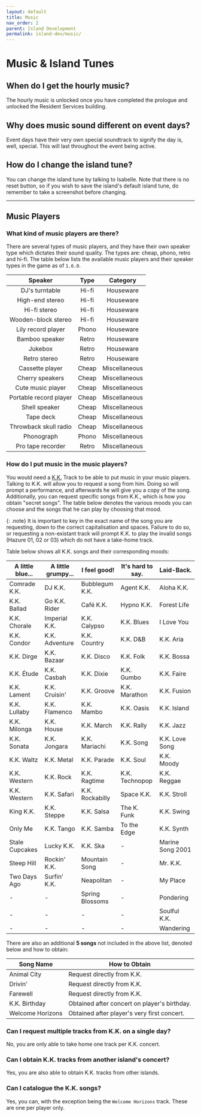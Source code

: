 ```yaml
---
layout: default
title: Music
nav_order: 2
parent: Island Development
permalink: island-dev/music/
---
```


# Music & Island Tunes
## When do I get the hourly music?
The hourly music is unlocked once you have completed the prologue and unlocked the Resident Services building.

## Why does music sound different on event days?
Event days have their very own special soundtrack to signify the day is, well, special. This will last throughout the event being active. 

## How do I change the island tune?
You can change the island tune by talking to Isabelle. Note that there is no reset button, so if you wish to save the island's default island tune, do remember to take a screenshot before changing.

* * *

## Music Players
### What kind of music players are there?
There are several types of music players, and they have their own speaker type which dictates their sound quality. The types are: cheap, phono, retro and hi-fi. The table below lists the available music players and their speaker types in the game as of `1.6.0`.

|        Speaker         | Type  |   Category    |
|:----------------------:|:-----:|:-------------:|
|     DJ's turntable     | Hi-fi |   Houseware   |
|    High-end stereo     | Hi-fi |   Houseware   |
|      Hi-fi stereo      | Hi-fi |   Houseware   |
|  Wooden-block stereo   | Hi-fi |   Houseware   |
|   Lily record player   | Phono |   Houseware   |
|     Bamboo speaker     | Retro |   Houseware   |
|        Jukebox         | Retro |   Houseware   |
|      Retro stereo      | Retro |   Houseware   |
|    Cassette player     | Cheap | Miscellaneous |
|    Cherry speakers     | Cheap | Miscellaneous |
|   Cute music player    | Cheap | Miscellaneous |
| Portable record player | Cheap | Miscellaneous |
|     Shell speaker      | Cheap | Miscellaneous |
|       Tape deck        | Cheap | Miscellaneous |
| Throwback skull radio  | Cheap | Miscellaneous |
|       Phonograph       | Phono | Miscellaneous |
|   Pro tape recorder    | Retro | Miscellaneous |

### How do I put music in the music players?
You would need a [K.K.](/acnhfaq/npc#kk-slider) Track to be able to put music in your music players. Talking to K.K. will allow you to request a song from him. Doing so will prompt a performance, and afterwards he will give you a copy of the song. Additionally, you can request specific songs from K.K., which is how you obtain "secret songs". The table below denotes the various moods you can choose and the songs that he can play by choosing that mood. 

{: .note}
It is important to key in the exact name of the song you are requesting, down to the correct capitalisation and spaces. Failure to do so, or requesting a non-existant track will prompt K.K. to play the invalid songs (Hazure 01, 02 or 03) which do not have a take-home track.

Table below shows all K.K. songs and their corresponding moods:

| A little blue... | A little grumpy... | I feel good!    | It's hard to say. | Laid-Back.       |
|------------------|--------------------|-----------------|-------------------|------------------|
| Comrade K.K.     | DJ K.K.            | Bubblegum K.K.  | Agent K.K.        | Aloha K.K.       |
| K.K. Ballad      | Go K.K. Rider      | Café K.K.       | Hypno K.K.        | Forest Life      |
| K.K. Chorale     | Imperial K.K.      | K.K. Calypso    | K.K. Blues        | I Love You       |
| K.K. Condor      | K.K. Adventure     | K.K. Country    | K.K. D&B          | K.K. Aria        |
| K.K. Dirge       | K.K. Bazaar        | K.K. Disco      | K.K. Folk         | K.K. Bossa       |
| K.K. Étude       | K.K. Casbah        | K.K. Dixie      | K.K. Gumbo        | K.K. Faire       |
| K.K. Lament      | K.K. Cruisin'      | K.K. Groove     | K.K. Marathon     | K.K. Fusion      |
| K.K. Lullaby     | K.K. Flamenco      | K.K. Mambo      | K.K. Oasis        | K.K. Island      |
| K.K. Milonga     | K.K. House         | K.K. March      | K.K. Rally        | K.K. Jazz        |
| K.K. Sonata      | K.K. Jongara       | K.K. Mariachi   | K.K. Song         | K.K. Love Song   |
| K.K. Waltz       | K.K. Metal         | K.K. Parade     | K.K. Soul         | K.K. Moody       |
| K.K. Western     | K.K. Rock          | K.K. Ragtime    | K.K. Technopop    | K.K. Reggae      |
| K.K. Western     | K.K. Safari        | K.K. Rockabilly | Space K.K.        | K.K. Stroll      |
| King K.K.        | K.K. Steppe        | K.K. Salsa      | The K. Funk       | K.K. Swing       |
| Only Me          | K.K. Tango         | K.K. Samba      | To the Edge       | K.K. Synth       |
| Stale Cupcakes   | Lucky K.K.         | K.K. Ska        | -                 | Marine Song 2001 |
| Steep Hill       | Rockin' K.K.       | Mountain Song   | -                 | Mr. K.K.         |
| Two Days Ago     | Surfin' K.K.       | Neapolitan      | -                 | My Place         |
| -                | -                  | Spring Blossoms | -                 | Pondering        |
| -                | -                  | -               | -                 | Soulful K.K.     |
| -                | -                  | -               | -                 | Wandering        |

There are also an additional **5 songs** not included in the above list, denoted below and how to obtain:

| Song Name        | How to Obtain                                                           |
|------------------|-------------------------------------------------------------------------|
| Animal City      | Request directly from K.K.                                              |
| Drivin'          | Request directly from K.K.                                              |
| Farewell         | Request directly from K.K.                                              |
| K.K. Birthday    | Obtained after concert on player's birthday.                            |
| Welcome Horizons | Obtained after player's very first concert.                             |

### Can I request multiple tracks from K.K. on a single day?
No, you are only able to take home one track per K.K. concert.

### Can I obtain K.K. tracks from another island's concert?
Yes, you are also able to obtain K.K. tracks from other islands.

### Can I catalogue the K.K. songs?
Yes, you can, with the exception being the `Welcome Horizons` track. These are one per player only. 